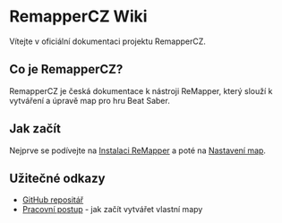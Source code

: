 # RemapperCZ Wiki

Vítejte v oficiální dokumentaci projektu RemapperCZ.

## Co je RemapperCZ?

RemapperCZ je česká dokumentace k nástroji ReMapper, který slouží k vytváření a úpravě map pro hru Beat Saber.

## Jak začít

Nejprve se podívejte na [Instalaci ReMapper](installation.md) a poté na [Nastavení map](../map-settings.md).

## Užitečné odkazy

- [GitHub repositář](https://github.com/Alexuspo/RemapperCZ)
- [Pracovní postup](../workflow.md) - jak začít vytvářet vlastní mapy

